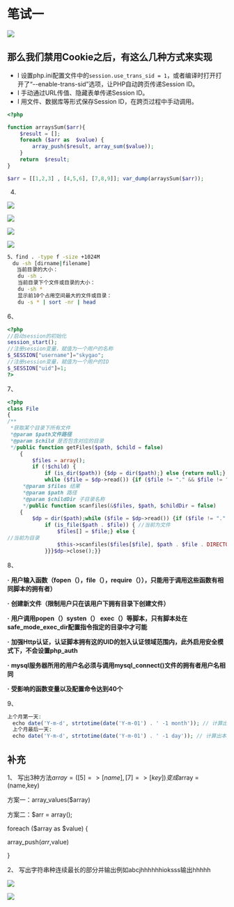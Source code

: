 # 笔试一

![](https://cdn.jsdelivr.net/gh/mumozi/Figure_bed/img/20200624172525.png)

## 那么我们禁用Cookie之后，有这么几种方式来实现

- l 设置php.ini配置文件中的`session.use_trans_sid = 1`，或者编译时打开打开了“--enable-trans-sid”选项，让PHP自动跨页传递Session ID。
- l 手动通过URL传值、隐藏表单传递Session ID。
- l 用文件、数据库等形式保存Session ID，在跨页过程中手动调用。

```php
<?php

function arraysSum($arr){
	$result = [];
	foreach ($arr as  $value) {
		array_push($result, array_sum($value));
	}
	return  $result;
}

$arr = [[1,2,3] , [4,5,6], [7,8,9]]; var_dump(arraysSum($arr));
```

4.

![](https://cdn.jsdelivr.net/gh/mumozi/Figure_bed/img/20200624173001.png)

![](https://cdn.jsdelivr.net/gh/mumozi/Figure_bed/img/20200624173010.png)

![](https://cdn.jsdelivr.net/gh/mumozi/Figure_bed/img/20200624173017.png)

![](https://cdn.jsdelivr.net/gh/mumozi/Figure_bed/img/20200624173025.png)

```bash
5、find . -type f -size +1024M
　du -sh [dirname|filename]
   当前目录的大小：
　　du -sh .
　　当前目录下个文件或目录的大小：
　　du -sh *
　　显示前10个占用空间最大的文件或目录：
　　du -s * | sort -nr | head
```

6、

```php
<?php
//启动session的初始化
session_start();
//注册session变量，赋值为一个用户的名称
$_SESSION["username"]="skygao";
//注册session变量，赋值为一个用户的ID
$_SESSION["uid"]=1;
?>

```

7、

```php
<?php
class File
{
/**
 *获取某个目录下所有文件
 *@param $path文件路径
 *@param $child 是否包含对应的目录
 */public function getFiles($path, $child = false)
    {
        $files = array();
        if (!$child) {
            if (is_dir($path)) {$dp = dir($path);} else {return null;}
            while ($file = $dp->read()) {if ($file != "." && $file != ".." && is_file($path . $file)) {$files[] = $file;}}$dp->close();} else { $this->scanfiles($files, $path);}return $files;}/**
     *@param $files 结果
     *@param $path 路径
     *@param $childDir 子目录名称
     */public function scanfiles(&$files, $path, $childDir = false)
    {
        $dp = dir($path);while ($file = $dp->read()) {if ($file != "." && $file != "..") {
            if (is_file($path . $file)) { //当前为文件
                $files[] = $file;} else {
//当前为目录
                $this->scanfiles($files[$file], $path . $file . DIRECTORY_SEPARATOR, $file);
            }}}$dp->close();}}

```

8、

**·** **用户输入函数（fopen（），file（），require（）），只能用于调用这些函数有相同脚本的拥有者）**

**·** **创建新文件（限制用户只在该用户下拥有目录下创建文件）** 

**·** **用户调用popen（）systen（） exec（）等脚本，只有脚本处在safe_mode_exec_dir配置指令指定的目录中才可能** 

**·** **加强Http认证，认证脚本拥有这的UID的划入认证领域范围内，此外启用安全模式下，不会设置php_auth** 

**·** **mysql服务器所用的用户名必须与调用mysql_connect()文件的拥有者用户名相同**

**·** **受影响的函数变量以及配置命令达到40个**

9、

```php
上个月第一天:
　echo date('Y-m-d', strtotime(date('Y-m-01') . ' -1 month')); // 计算出本月第一天再减一个月
　上个月最后一天:
　echo date('Y-m-d', strtotime(date('Y-m-01') . ' -1 day')); // 计算出本月第一天再减一天
```

## 补充

1、   写出3种方法$array = ([5] =>[name],[7]=>[key])变成$array = (name,key)

方案一：array_values($array)

方案二：$arr = array();

foreach ($array as $value) {

   array_push($arr,$value)

}

2、   写出字符串种连续最长的部分并输出例如abcjhhhhhhioksss输出hhhhh

![](https://cdn.jsdelivr.net/gh/mumozi/Figure_bed/img/20200624173508.png)

![](https://cdn.jsdelivr.net/gh/mumozi/Figure_bed/img/20200624173520.png)